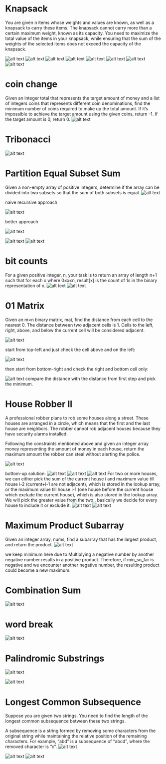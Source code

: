 # Knapsack
You are given n items whose weights and values are known, as well as a knapsack to carry these items. The knapsack cannot carry more than a certain maximum weight, known as its capacity. You need to maximize the total value of the items in your knapsack, while ensuring that the sum of the weights of the selected items does not exceed the capacity of the knapsack.

![alt text](image-30.png)
![alt text](image.png)
![alt text](image-1.png)
![alt text](image-2.png)
![alt text](image-3.png)
![alt text](image-4.png)
![alt text](image-5.png)
![alt text](image-6.png)


# coin change #################
Given an integer total that represents the target amount of money and a list of integers coins that represents different coin denominations, find the minimum number of coins required to make up the total amount. If it’s impossible to achieve the target amount using the given coins, return -1. If the target amount is 0, return 0.
![alt text](image-7.png)

# Tribonacci ##################
![alt text](image-8.png)

# Partition Equal Subset Sum
Given a non-empty array of positive integers, determine if the array can be divided into two subsets so that the sum of both subsets is equal.
![alt text](image-31.png)

naive recursive approach

![alt text](image-9.png)

better approach

![alt text](image-10.png)

![alt text](image-11.png)
![alt text](image-32.png)

# bit counts ######################
For a given positive integer, n, your task is to return an array of length n+1 such that for each x where 0≤x≤n, result[x] is the count of 1s in the binary representation of x.
![alt text](image-33.png)
![alt text](image-12.png)

# 01 Matrix ##########################
Given an m×n binary matrix, mat, find the distance from each cell to the nearest 0. The distance between two adjacent cells is 1. Cells to the left, right, above, and below the current cell will be considered adjacent.

![alt text](image-13.png)

start from top-left and just check the cell above and on the left:

![alt text](image-14.png)

then start from bottom-right and check the right and bottom cell only:

![alt text](image-15.png)
compare the distance with the distance from first step and pick the minimum. 

# House Robber II ##############################
A professional robber plans to rob some houses along a street. These houses are arranged in a circle, which means that the first and the last house are neighbors. The robber cannot rob adjacent houses because they have security alarms installed.

Following the constraints mentioned above and given an integer array money representing the amount of money in each house, return the maximum amount the robber can steal without alerting the police.

![alt text](image-16.png)
 
 bottom-up solution:
 ![alt text](image-17.png)
 ![alt text](image-18.png)
 ![alt text](image-19.png)
 For two or more houses, we can either pick the sum of the current house i and maximum value till house i-2 (current+i-1 are not adjacent), which is stored in the lookup array, or the maximum value till house i-1 (one house before the current house which exclude the current house), which is also stored in the lookup array. We will pick the greater value from the two . basically we decide for every house to include it or exclude it.
 ![alt text](image-20.png)
 ![alt text](image-21.png)

 # Maximum Product Subarray #######################
 Given an integer array, nums, find a subarray that has the largest product, and return the product.
 ![alt text](image-22.png)

 we keep minimum here due to Multiplying a negative number by another negative number results in a positive product. Therefore, if min_so_far is negative and we encounter another negative number, the resulting product could become a new maximum.

# Combination Sum ##################################
![alt text](image-23.png)

# word break ########################################
![alt text](image-24.png)

# Palindromic Substrings ############################
![alt text](image-26.png)

![alt text](image-25.png)

# Longest Common Subsequence ##########################
Suppose you are given two strings. You need to find the length of the longest common subsequence between these two strings.

A subsequence is a string formed by removing some characters from the original string while maintaining the relative position of the remaining characters. For example, “abd” is a subsequence of “abcd”, where the removed character is “c”.
![alt text](image-28.png)

![alt text](image-27.png)
![alt text](image-29.png)








